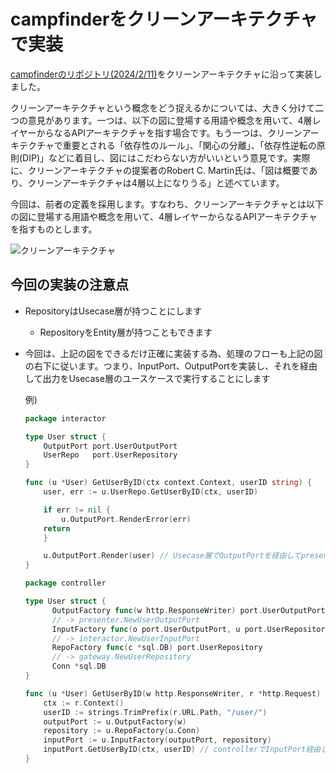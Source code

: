 # campfinderをクリーンアーキテクチャで実装
[campfinderのリポジトリ(2024/2/11)](https://github.com/tusmasoma/campfinder)をクリーンアーキテクチャに沿って実装しました。

クリーンアーキテクチャという概念をどう捉えるかについては、大きく分けて二つの意見があります。一つは、以下の図に登場する用語や概念を用いて、4層レイヤーからなるAPIアーキテクチャを指す場合です。もう一つは、クリーンアーキテクチャで重要とされる「依存性のルール」、「関心の分離」、「依存性逆転の原則(DIP)」などに着目し、図にはこだわらない方がいいという意見です。実際に、クリーンアーキテクチャの提案者のRobert C. Martin氏は、「図は概要であり、クリーンアーキテクチャは4層以上になりうる」と述べています。

今回は、前者の定義を採用します。すなわち、クリーンアーキテクチャとは以下の図に登場する用語や概念を用いて、4層レイヤーからなるAPIアーキテクチャを指すものとします。

![クリーンアーキテクチャ](https://github.com/tusmasoma/clean-architecture-campfinder/assets/104899572/ce8caa07-36ff-4d97-b201-5d559169eabc)

## 今回の実装の注意点
- RepositoryはUsecase層が持つことにします
  - RepositoryをEntity層が持つこともできます

- 今回は、上記の図をできるだけ正確に実装する為、処理のフローも上記の図の右下に従います。つまり、InputPort、OutputPortを実装し、それを経由して出力をUsecase層のユースケースで実行することにします

  例)
  
  ```go
  package interactor
  
  type User struct {
      OutputPort port.UserOutputPort
      UserRepo   port.UserRepository
  }

  func (u *User) GetUserByID(ctx context.Context, userID string) {
      user, err := u.UserRepo.GetUserByID(ctx, userID)

      if err != nil {
          u.OutputPort.RenderError(err)
	  return
      }
  
      u.OutputPort.Render(user) // Usecase層でOutputPortを経由してpresenter実行
  }
  ```

  ```go
  package controller
  
  type User struct {
	    OutputFactory func(w http.ResponseWriter) port.UserOutputPort
	    // -> presenter.NewUserOutputPort
	    InputFactory func(o port.UserOutputPort, u port.UserRepository) port.UserInputPort
	    // -> interactor.NewUserInputPort
	    RepoFactory func(c *sql.DB) port.UserRepository
	    // -> gateway.NewUserRepository
	    Conn *sql.DB
  }

  func (u *User) GetUserByID(w http.ResponseWriter, r *http.Request) {
      ctx := r.Context()
      userID := strings.TrimPrefix(r.URL.Path, "/user/")
      outputPort := u.OutputFactory(w)
      repository := u.RepoFactory(u.Conn)
      inputPort := u.InputFactory(outputPort, repository)
      inputPort.GetUserByID(ctx, userID) // controllerでInputPort経由してUsecase層のinteractorを実行
  }
  ```
